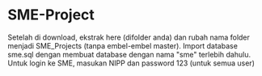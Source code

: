 # SME-Project

Setelah di download, ekstrak here (difolder anda) dan rubah nama folder menjadi SME_Projects (tanpa embel-embel master).
Import database sme.sql dengan membuat database dengan nama "sme" terlebih dahulu.
Untuk login ke SME, masukan NIPP dan password 123 (untuk semua user)
